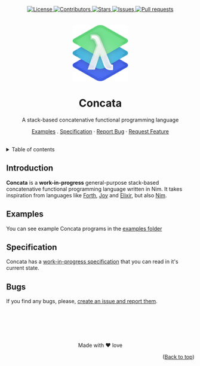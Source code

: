 <a name="readme-top"></a>
<div align="center">
	<a href="./LICENSE">
		<img alt="License" src="https://img.shields.io/badge/license-GPL v3-e8415e?style=for-the-badge">
	</a>
	<a href="https://github.com/LordOfTrident/concata/graphs/contributors">
		<img alt="Contributors" src="https://img.shields.io/github/contributors/LordOfTrident/concata?style=for-the-badge&color=f36a3b">
	</a>
	<a href="https://github.com/LordOfTrident/concata/stargazers">
		<img alt="Stars" src="https://img.shields.io/github/stars/LordOfTrident/concata?style=for-the-badge&color=efb300">
	</a>
	<a href="https://github.com/LordOfTrident/concata/issues">
		<img alt="Issues" src="https://img.shields.io/github/issues/LordOfTrident/concata?style=for-the-badge&color=0fae5e">
	</a>
	<a href="https://github.com/LordOfTrident/concata/pulls">
		<img alt="Pull requests" src="https://img.shields.io/github/issues-pr/LordOfTrident/concata?style=for-the-badge&color=4f79e4">
	</a>
	<br><br><br>
	<img src="./res/logo.png" width="150px">
	<h1 align="center">Concata</h1>
	<p align="center">A stack-based concatenative functional programming language</p>
	<p align="center">
		<a href="examples">Examples</a>
		.
		<a href="SPEC.md">Specification</a>
		·
		<a href="https://github.com/LordOfTrident/concata/issues">Report Bug</a>
		·
		<a href="https://github.com/LordOfTrident/concata/issues">Request Feature</a>
	</p>
	<br>
</div>

<details>
	<summary>Table of contents</summary>
	<ul>
		<li><a href="#introduction">Introduction</a></li>
		<li><a href="#examples">Examples</a></li>
		<li><a href="#specification">Specification</a></li>
		<li><a href="#bugs">Bugs</a></li>
	</ul>
</details>

## Introduction
**Concata** is a **work-in-progress** general-purpose stack-based concatenative functional
programming language written in Nim. It takes inspiration from languages like
[Forth](https://en.wikipedia.org/wiki/Forth_(programming_language)),
[Joy](https://en.wikipedia.org/wiki/Joy_(programming_language))
and
[Elixir](https://en.wikipedia.org/wiki/Elixir_(programming_language)),
but also
[Nim](https://en.wikipedia.org/wiki/Elixir_(programming_language)).

## Examples
You can see example Concata programs in the [examples folder](examples)

## Specification
Concata has a
[work-in-progress specification](SPEC.md)
that you can read in it's current state.

## Bugs
If you find any bugs, please,
[create an issue and report them](https://github.com/LordOfTrident/concata/issues).

<br>
<h1></h1>
<br>

<div align="center">
	<p align="center">Made with ❤️ love</p>
</div>

<p align="right">(<a href="#readme-top">Back to top</a>)</p>
